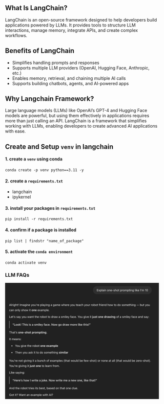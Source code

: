 ## What Is LangChain?

LangChain is an open-source framework designed to help developers build applications powered by LLMs. It provides tools to structure LLM interactions, manage memory, integrate APIs, and create complex workflows.

## Benefits of LangChain

- Simplifies handling prompts and responses
- Supports multiple LLM providers (OpenAI, Hugging Face, Anthropic, etc.)
- Enables memory, retrieval, and chaining multiple AI calls
- Supports building chatbots, agents, and AI-powered apps

## Why Langchain Framework?

Large language models (LLMs) like OpenAI’s GPT-4 and Hugging Face models are powerful, but using them effectively in applications requires more than just calling an API. LangChain is a framework that simplifies working with LLMs, enabling developers to create advanced AI applications with ease.

## Create and Setup `venv` in langchain

#### 1. create a `venv` using conda

```
conda create -p venv python==3.11 -y
```

#### 2. create a `requirements.txt`

- langchain
- ipykernel

#### 3. install your packages in `requirements.txt`

```
pip install -r requirements.txt
```

#### 4. confirm if a package is installed

```
pip list | findstr "name_of_package"
```

#### 5. activate the `conda environment`

```
conda activate venv
```

### LLM FAQs

![one-shot-prompting-explained](assets/one-shot-prompting-explained.png)
